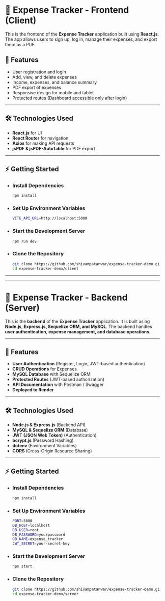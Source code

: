 # 🚀 Expense Tracker - Frontend (Client)

This is the frontend of the **Expense Tracker** application built using **React.js**. The app allows users to sign up, log in, manage their expenses, and export them as a PDF.

## 📌 Features
- User registration and login
- Add, view, and delete expenses
- Income, expenses, and balance summary
- PDF export of expenses
- Responsive design for mobile and tablet
- Protected routes (Dashboard accessible only after login)

---

## 🛠️ Technologies Used
- **React.js** for UI
- **React Router** for navigation
- **Axios** for making API requests
- **jsPDF & jsPDF-AutoTable** for PDF export

---

## ⚡ Getting Started

- ### Install Dependencies
    ```bash
    npm install

- ### Set Up Environment Variables
    ```bash
    VITE_API_URL=http://localhost:5000

- ### Start the Development Server
    ```bash
    npm run dev

- ### Clone the Repository
    ```bash
    git clone https://github.com/shivampatanwar/expense-tracker-demo.git
    cd expense-tracker-demo/client


---
---

# 🚀 Expense Tracker - Backend (Server)

This is the **backend** of the **Expense Tracker** application. It is built using **Node.js, Express.js, Sequelize ORM, and MySQL**. The backend handles **user authentication, expense management, and database operations**.

---

## 📌 Features

- **User Authentication** (Register, Login, JWT-based authentication)
- **CRUD Operations** for Expenses
- **MySQL Database** with Sequelize ORM
- **Protected Routes** (JWT-based authorization)
- **API Documentation** with Postman / Swagger
- **Deployed to Render**

---

## 🛠️ Technologies Used

- **Node.js & Express.js** (Backend API)
- **MySQL & Sequelize ORM** (Database)
- **JWT (JSON Web Token)** (Authentication)
- **bcrypt.js** (Password Hashing)
- **dotenv** (Environment Variables)
- **CORS** (Cross-Origin Resource Sharing)

---

## ⚡ Getting Started

- ### Install Dependencies
    ```bash
    npm install

- ### Set Up Environment Variables
    ```bash
    PORT=5000
    DB_HOST=localhost
    DB_USER=root
    DB_PASSWORD=yourpassword
    DB_NAME=expense_tracker
    JWT_SECRET=your-secret-key

- ### Start the Development Server
    ```bash
    npm start

- ### Clone the Repository
    ```bash
    git clone https://github.com/shivampatanwar/expense-tracker-demo.git
    cd expense-tracker-demo/server
